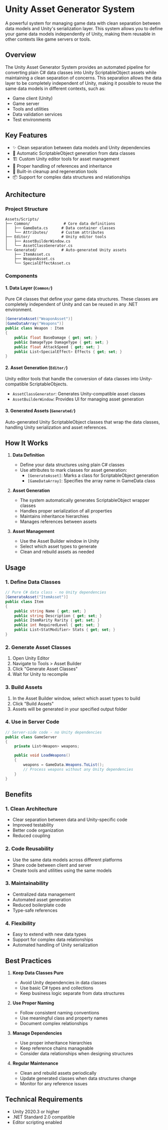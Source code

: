 # Unity Asset Generator System

A powerful system for managing game data with clean separation between data models and Unity's serialization layer. This system allows you to define your game data models independently of Unity, making them reusable in other contexts like game servers or tools.

## Overview

The Unity Asset Generator System provides an automated pipeline for converting plain C# data classes into Unity ScriptableObject assets while maintaining a clean separation of concerns. This separation allows the data layer to be completely independent of Unity, making it possible to reuse the same data models in different contexts, such as:

- Game client (Unity)
- Game server
- Tools and utilities
- Data validation services
- Test environments

## Key Features

- ✨ Clean separation between data models and Unity dependencies
- 🔄 Automatic ScriptableObject generation from data classes
- 🏗️ Custom Unity editor tools for asset management
- 🔗 Proper handling of references and inheritance
- 🧹 Built-in cleanup and regeneration tools
- 📦 Support for complex data structures and relationships

## Architecture

### Project Structure

```
Assets/Scripts/
├── Common/               # Core data definitions
│   ├── GameData.cs      # Data container classes
│   └── Attributes/      # Custom attributes
├── Editor/              # Unity editor tools
│   ├── AssetBuilderWindow.cs    
│   └── AssetClassGenerator.cs   
└── Generated/           # Auto-generated Unity assets
    ├── ItemAsset.cs
    ├── WeaponAsset.cs
    └── SpecialEffectAsset.cs
```

### Components

#### 1. Data Layer (`Common/`)
Pure C# classes that define your game data structures. These classes are completely independent of Unity and can be reused in any .NET environment.

```csharp
[GenerateAsset("WeaponAsset")]
[GameDataArray("Weapons")]
public class Weapon : Item
{
    public float BaseDamage { get; set; }
    public DamageType DamageType { get; set; }
    public float AttackSpeed { get; set; }
    public List<SpecialEffect> Effects { get; set; }
}
```

#### 2. Asset Generation (`Editor/`)
Unity editor tools that handle the conversion of data classes into Unity-compatible ScriptableObjects.

- `AssetClassGenerator`: Generates Unity-compatible asset classes
- `AssetBuilderWindow`: Provides UI for managing asset generation

#### 3. Generated Assets (`Generated/`)
Auto-generated Unity ScriptableObject classes that wrap the data classes, handling Unity serialization and asset references.

## How It Works

1. **Data Definition**
   - Define your data structures using plain C# classes
   - Use attributes to mark classes for asset generation:
     - `[GenerateAsset]`: Marks a class for ScriptableObject generation
     - `[GameDataArray]`: Specifies the array name in GameData class

2. **Asset Generation**
   - The system automatically generates ScriptableObject wrapper classes
   - Handles proper serialization of all properties
   - Maintains inheritance hierarchies
   - Manages references between assets

3. **Asset Management**
   - Use the Asset Builder window in Unity
   - Select which asset types to generate
   - Clean and rebuild assets as needed

## Usage

### 1. Define Data Classes

```csharp
// Pure C# data class - no Unity dependencies
[GenerateAsset("ItemAsset")]
public class Item
{
    public string Name { get; set; }
    public string Description { get; set; }
    public ItemRarity Rarity { get; set; }
    public int RequiredLevel { get; set; }
    public List<StatModifier> Stats { get; set; }
}
```

### 2. Generate Asset Classes

1. Open Unity Editor
2. Navigate to Tools > Asset Builder
3. Click "Generate Asset Classes"
4. Wait for Unity to recompile

### 3. Build Assets

1. In the Asset Builder window, select which asset types to build
2. Click "Build Assets"
3. Assets will be generated in your specified output folder

### 4. Use in Server Code

```csharp
// Server-side code - no Unity dependencies
public class GameServer
{
    private List<Weapon> weapons;

    public void LoadWeapons()
    {
        weapons = GameData.Weapons.ToList();
        // Process weapons without any Unity dependencies
    }
}
```

## Benefits

### 1. Clean Architecture
- Clear separation between data and Unity-specific code
- Improved testability
- Better code organization
- Reduced coupling

### 2. Code Reusability
- Use the same data models across different platforms
- Share code between client and server
- Create tools and utilities using the same models

### 3. Maintainability
- Centralized data management
- Automated asset generation
- Reduced boilerplate code
- Type-safe references

### 4. Flexibility
- Easy to extend with new data types
- Support for complex data relationships
- Automated handling of Unity serialization

## Best Practices

1. **Keep Data Classes Pure**
   - Avoid Unity dependencies in data classes
   - Use basic C# types and collections
   - Keep business logic separate from data structures

2. **Use Proper Naming**
   - Follow consistent naming conventions
   - Use meaningful class and property names
   - Document complex relationships

3. **Manage Dependencies**
   - Use proper inheritance hierarchies
   - Keep reference chains manageable
   - Consider data relationships when designing structures

4. **Regular Maintenance**
   - Clean and rebuild assets periodically
   - Update generated classes when data structures change
   - Monitor for any reference issues

## Technical Requirements

- Unity 2020.3 or higher
- .NET Standard 2.0 compatible
- Editor scripting enabled
